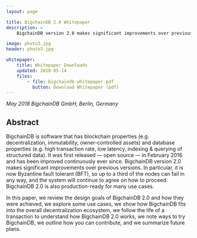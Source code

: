 ```yaml
---
layout: page

title: BigchainDB 2.0 Whitepaper
description: >
    BigchainDB version 2.0 makes significant improvements over previous versions. In particular, it is now Byzantine fault tolerant (BFT), so up to a third of the nodes can fail in any way, and the system will continue to agree on how to proceed. BigchainDB 2.0 is also production-ready for many use cases.

image: photo3.jpg
header: photo3.jpg

whitepaper:
    title: Whitepaper Downloads
    updated: 2018-05-14
    files:
        - file: bigchaindb-whitepaper.pdf
          button: Download Whitepaper (pdf)
---
```


*May 2018*
*BigchainDB GmbH, Berlin, Germany*

## Abstract

BigchainDB is software that has blockchain properties (e.g. decentralization, immutability, owner-controlled assets) and database properties (e.g. high transaction rate, low latency, indexing & querying of structured data). It was first released — open source — in February 2016 and has been improved continuously ever since. BigchainDB version 2.0 makes significant improvements over previous versions. In particular, it is now Byzantine fault tolerant (BFT), so up to a third of the nodes can fail in any way, and the system will continue to agree on how to proceed. BigchainDB 2.0 is also production-ready for many use cases.

In this paper, we review the design goals of BigchainDB 2.0 and how they were achieved, we explore some use cases, we show how BigchainDB fits into the overall decentralization ecosystem, we follow the life of a transaction to understand how BigchainDB 2.0 works, we note ways to try BigchainDB, we outline how you can contribute, and we summarize future plans.
